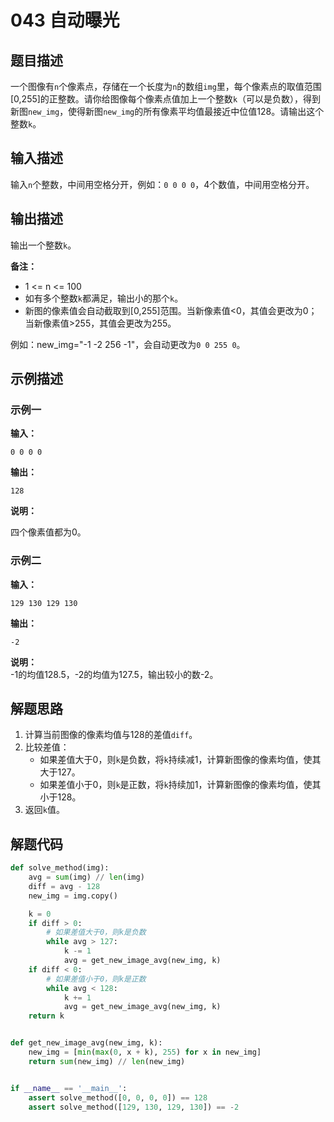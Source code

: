 # 043 自动曝光

## 题目描述

一个图像有`n`个像素点，存储在一个长度为`n`的数组`img`里，每个像素点的取值范围[0,255]的正整数。请你给图像每个像素点值加上一个整数`k`（可以是负数），得到新图`new_img`，使得新图`new_img`的所有像素平均值最接近中位值128。请输出这个整数`k`。

## 输入描述

输入`n`个整数，中间用空格分开，例如：`0 0 0 0`，4个数值，中间用空格分开。

## 输出描述

输出一个整数`k`。  

**备注：**
- 1 <= n <= 100
- 如有多个整数`k`都满足，输出小的那个`k`。
- 新图的像素值会自动截取到[0,255]范围。当新像素值<0，其值会更改为0；当新像素值>255，其值会更改为255。

例如：new_img="-1 -2 256 -1"，会自动更改为`0 0 255 0`。

## 示例描述

### 示例一

**输入：**
```text
0 0 0 0
```

**输出：**
```text
128
```

**说明：**  

四个像素值都为0。

### 示例二

**输入：**
```text
129 130 129 130
```

**输出：**
```text
-2
```

**说明：**  
-1的均值128.5，-2的均值为127.5，输出较小的数-2。

## 解题思路

1. 计算当前图像的像素均值与128的差值`diff`。
2. 比较差值：
   - 如果差值大于0，则`k`是负数，将`k`持续减1，计算新图像的像素均值，使其大于127。
   - 如果差值小于0，则`k`是正数，将`k`持续加1，计算新图像的像素均值，使其小于128。
3. 返回`k`值。

## 解题代码

```python
def solve_method(img):
    avg = sum(img) // len(img)
    diff = avg - 128
    new_img = img.copy()

    k = 0
    if diff > 0:
        # 如果差值大于0，则k是负数
        while avg > 127:
            k -= 1
            avg = get_new_image_avg(new_img, k)
    if diff < 0:
        # 如果差值小于0，则k是正数
        while avg < 128:
            k += 1
            avg = get_new_image_avg(new_img, k)
    return k


def get_new_image_avg(new_img, k):
    new_img = [min(max(0, x + k), 255) for x in new_img]
    return sum(new_img) // len(new_img)


if __name__ == '__main__':
    assert solve_method([0, 0, 0, 0]) == 128
    assert solve_method([129, 130, 129, 130]) == -2
```